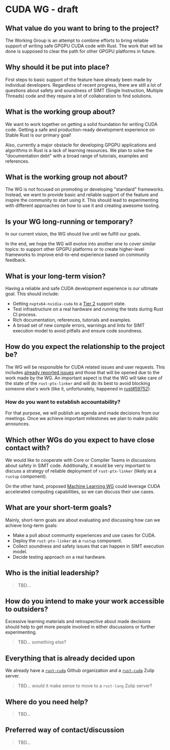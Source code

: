 # CUDA WG - draft

## What value do you want to bring to the project?

The Working Group is an attempt to combine efforts to bring reliable support of writing safe GPGPU CUDA code with Rust.
The work that will be done is supposed to clear the path for other GPGPU platforms in future.

## Why should it be put into place?

First steps to basic support of the feature have already been made by individual developers.
Regardless of recent progress, there are still a lot of questions about safety and soundness of SIMT (Single Instruction, Multiple Threads) code and they require a lot of collaboration to find solutions.

## What is the working group about?

We want to work together on getting a solid foundation for writing CUDA code.
Getting a safe and production-ready development experience on Stable Rust is our primary goal!

Also, currently a major obstacle for developing GPGPU applications and algorithms in Rust is a lack of learning resources.
We plan to solve the "documentation debt" with a broad range of tutorials, examples and references.

## What is the working group not about?

The WG is not focused on promoting or developing "standard" frameworks.
Instead, we want to provide basic and reliable support of the feature and inspire the community to start using it.
This should lead to experimenting with different approaches on how to use it and creating awesome tooling.

## Is your WG long-running or temporary?

In our current vision, the WG should live until we fulfill our goals.

In the end, we hope the WG will evolve into another one to cover similar topics:
to support other GPGPU platforms or to create higher-level frameworks to improve end-to-end experience based on community feedback.

## What is your long-term vision?

Having a reliable and safe CUDA development experience is our ultimate goal.
This should include:

* Getting `nvptx64-nvidia-cuda` to a [Tier 2](https://forge.rust-lang.org/platform-support.html) support state.
* Test infrastructure on a real hardware and running the tests during Rust CI process.
* Rich documentation, references, tutorials and examples.
* A broad set of new compile errors, warnings and lints for SIMT execution model to avoid pitfalls and ensure code soundness.

## How do you expect the relationship to the project be?

The WG will be responsible for CUDA related issues and user requests.
This includes [already reported issues](https://github.com/rust-lang/rust/issues?q=is%3Aopen+is%3Aissue+label%3AO-NVPTX) and those that will be opened due to the work made by the WG.
An important aspect is that the WG will take care of the state of the `rust-ptx-linker` and will do its best to avoid blocking someone else's work (like it, unfortunately, happened in [rust#59752](https://github.com/rust-lang/rust/pull/59752)).

### How do you want to establish accountability?

For that purpose, we will publish an agenda and made decisions from our meetings.
Once we achieve important milestones we plan to make public announces.

## Which other WGs do you expect to have close contact with?

We would like to cooperate with Core or Compiler Teams in discussions about safety in SIMT code.
Additionally, it would be very important to discuss a strategy of reliable deployment of `rust-ptx-linker` (likely as a `rustup` component).

On the other hand, proposed [Machine Learning WG](https://internals.rust-lang.org/t/enabling-the-formation-of-new-working-groups/10218/11) could leverage CUDA accelerated computing capabilities, so we can discuss their use cases.

## What are your short-term goals?

Mainly, short-term goals are about evaluating and discussing how can we achieve long-term goals:

* Make a poll about community experiences and use cases for CUDA.
* Deploy the `rust-ptx-linker` as a `rustup` component.
* Collect soundness and safety issues that can happen in SIMT execution model.
* Decide testing approach on a real hardware.

## Who is the initial leadership?

> TBD...

## How do you intend to make your work accessible to outsiders?

Excessive learning materials and retrospective about made decisions should help to get more people involved in either discussions or further experimenting.

> TBD... something else?

## Everything that is already decided upon

We already have a [`rust-cuda`](https://github.com/rust-cuda) Github organization and a [`rust-cuda`](https://rust-cuda.zulipchat.com) Zulip server.

> TBD... would it make sense to move to a `rust-lang` Zulip server?

## Where do you need help?

> TBD...

## Preferred way of contact/discussion

> TBD...
